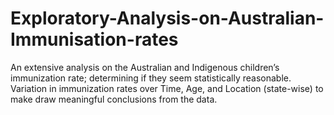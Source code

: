 # Exploratory-Analysis-on-Australian-Immunisation-rates
An extensive analysis on the Australian and Indigenous children’s immunization rate; determining if they seem statistically reasonable. Variation in immunization rates over Time, Age, and Location (state-wise) to make draw meaningful conclusions from the data.
